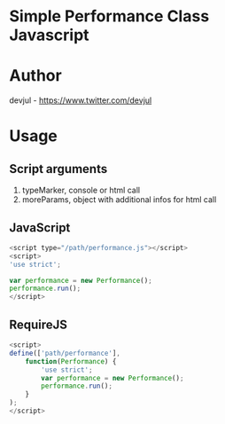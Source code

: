 Simple Performance Class Javascript
======

# Author
devjul - https://www.twitter.com/devjul

# Usage
## Script arguments

1. typeMarker, console or html call
2. moreParams, object with additional infos for html call

## JavaScript

```javascript
<script type="/path/performance.js"></script>
<script>
'use strict';

var performance = new Performance();
performance.run();
</script>
```

## RequireJS

```javascript
<script>
define(['path/performance'],
	function(Performance) {
        'use strict';
        var performance = new Performance();
        performance.run();
    }
);
</script>
```    
